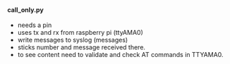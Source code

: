 #### call_only.py ####

- needs a pin
- uses tx and rx from raspberry pi (ttyAMA0)
- write messages to syslog (messages)
- sticks number and message received there.
- to see content need to validate and check AT commands in TTYAMA0.
